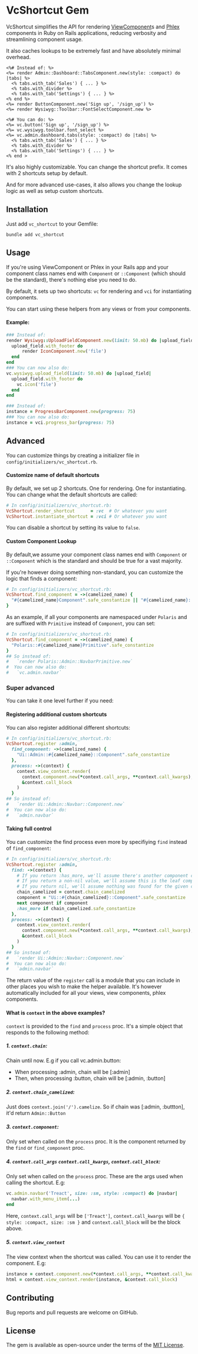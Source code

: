 # VcShortcut Gem

VcShortcut simplifies the API for rendering [ViewComponent](https://viewcomponent.org/)s and [Phlex](https://www.phlex.fun/) components in Ruby on Rails applications, reducing verbosity and streamlining component usage.

It also caches lookups to be extremely fast and have absolutely minimal overhead.

```erb
<%# Instead of: %>
<%= render Admin::Dashboard::TabsComponent.new(style: :compact) do |tabs| %>
  <% tabs.with_tab('Sales') { ... } %>
  <% tabs.with_divider %>
  <% tabs.with_tab('Settings') { ... } %>
<% end %>
<%= render ButtonComponent.new('Sign up', '/sign_up') %>
<%= render Wysiwyg::Toolbar::FontSelectComponent.new %>

<%# You can do: %>
<%= vc.button('Sign up', '/sign_up') %>
<%= vc.wysiwyg.toolbar.font_select %>
<%= vc.admin.dashboard.tabs(style: :compact) do |tabs| %>
  <% tabs.with_tab('Sales') { ... } %>
  <% tabs.with_divider %>
  <% tabs.with_tab('Settings') { ... } %>
<% end >
```

It's also highly customizable. You can change the shortcut prefix. It comes with 2 shortcuts setup by default.

And for more advanced use-cases, it also allows you change the lookup logic as well as setup custom shortcuts.

## Installation

Just add `vc_shortcut` to your Gemfile:

```shell
bundle add vc_shortcut
```

## Usage

If you're using ViewComponent or Phlex in your Rails app and your component class names end with `Component` or `::Component` (which should be the standard), there's nothing else you need to do.

By default, it sets up two shortcuts: `vc` for rendering and `vci` for instantiating components.

You can start using these helpers from any views or from your components.

#### Example:

```ruby
### Instead of:
render Wysiwyg::UploadFieldComponent.new(limit: 50.mb) do |upload_field|
  upload_field.with_footer do
      render IconComponent.new('file')
  end
end
### You can now also do:
vc.wysiwyg.upload_field(limit: 50.mb) do |upload_field|
  upload_field.with_footer do
    vc.icon('file')
  end
end

### Instead of:
instance = ProgressBarComponent.new(progress: 75)
### You can now also do:
instance = vci.progress_bar(progress: 75)
```

## Advanced

You can customize things by creating a initializer file in `config/initializers/vc_shortcut.rb`.

#### Customize name of default shortcuts

By default, we set up 2 shortcuts. One for rendering. One for instantiating. You can change what the default shortcuts are called:

```ruby
# In config/initializers/vc_shortcut.rb:
VcShortcut.render_shortcut      = :vc  # Or whatever you want
VcShortcut.instantiate_shortcut = :vci # Or whatever you want
```

You can disable a shortcut by setting its value to `false`.

#### Custom Component Lookup

By default,we assume your component class names end with `Component` or `::Component` which is the standard and should be true for a vast majority.

If you're however doing something non-standard, you can customize the logic that finds a component:

```ruby
# In config/initializers/vc_shortcut.rb:
VcShortcut.find_component = ->(camelized_name) {
  "#{camelized_name}Component".safe_constantize || "#{camelized_name}::Component".safe_constantize
}
```

As an example, if all your components are namespaced under `Polaris` and are suffixed with `Primitive` instead of `Component`, you can set:
```ruby
# In config/initializers/vc_shortcut.rb:
VcShortcut.find_component = ->(camelized_name) {
  "Polaris::#{camelized_name}Primitive".safe_constantize
}
## So instead of:
#   `render Polaris::Admin::NavbarPrimitive.new`
#  You can now also do:
#   `vc.admin.navbar`
```

### Super advanced

You can take it one level further if you need:

#### Registering additional custom shortcuts

You can also register additional different shortcuts:

```ruby
# In config/initializers/vc_shortcut.rb:
VcShortcut.register :admin,
  find_component: ->(camelized_name) {
    "Ui::Admin::#{camelized_name}::Component".safe_constantize
  },
  process: ->(context) {
    context.view_context.render(
      context.component.new(*context.call_args, **context.call_kwargs),
      &context.call_block
    )
  }
## So instead of:
#   `render Ui::Admin::Navbar::Component.new`
#  You can now also do:
#   `admin.navbar`
```

#### Taking full control

You can customize the find process even more by specifiying `find` instead of `find_component`:

```ruby
# In config/initializers/vc_shortcut.rb:
VcShortcut.register :admin,
  find: ->(context) {
    # If you return :has_more, we'll assume there's another component coming up in the chain
    # If you return a non-nil value, we'll assume this is the leaf component and move on to call `process`.
    # If you return nil, we'll assume nothing was found for the given chain and raise an error
    chain_camelized = context.chain_camelized
    component = "Ui::#{chain_camelized}::Component".safe_constantize
    next component if component
    :has_more if chain_camelized.safe_constantize
  },
  process: ->(context) {
    context.view_context.render(
      context.component.new(*context.call_args, **context.call_kwargs),
      &context.call_block
    )
  }
## So instead of:
#   `render Ui::Admin::Navbar::Component.new`
#  You can now also do:
#   `admin.navbar`
```

The return value of the `register` call is a module that you can include in other places you wish to make the helper available. It's however automatically included for all your views, view components, phlex components.

#### What is `context` in the above examples?

`context` is provided to the `find` and `process` proc. It's a simple object that responds to the following method:

##### 1. `context.chain`:
Chain until now. E.g if you call vc.admin.button:
* When processing :admin, chain will be [:admin]
* Then, when processing :button, chain will be [:admin, :button]

##### 2. `context.chain_camelized`:
Just does `context.join('/').camelize`. So if chain was [:admin, :buttton], it'd return `Admin::Button`

##### 3. `context.component`:
Only set when called on the `process` proc. It is the component returned by the `find` or `find_component` proc.

##### 4. `context.call_args` `context.call_kwargs`, `context.call_block`:
Only set when called on the `process` proc. These are the args used when calling the shortcut. E.g:
```ruby
vc.admin.navbar('Treact', size: :sm, style: :compact) do |navbar|
  navbar.with_menu_item(...)
end
```
Here, `context.call_args` will be `['Treact']`, `context.call_kwargs` will be `{ style: :compact, size: :sm }` and `context.call_block` will be the block above.

##### 5. `context.view_context`

The view context when the shortcut was called. You can use it to render the component. E.g:

```ruby
instance = context.component.new(*context.call_args, **context.call_kwargs)
html = context.view_context.render(instance, &context.call_block)
```


## Contributing

Bug reports and pull requests are welcome on GitHub.

## License

The gem is available as open-source under the terms of the [MIT License](https://opensource.org/licenses/MIT).
